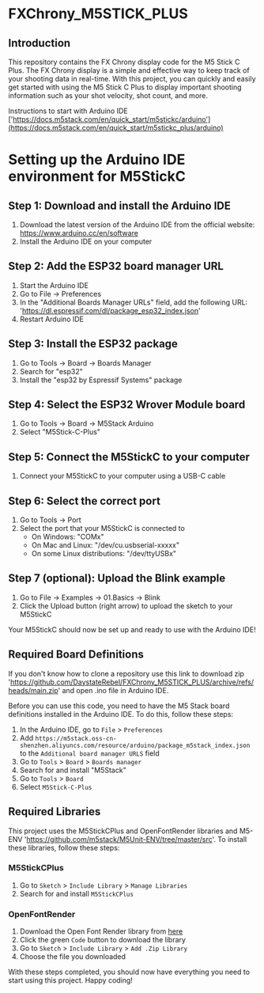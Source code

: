 # FXChrony_M5STICK_PLUS

## Introduction

This repository contains the FX Chrony display code for the M5 Stick C Plus. The FX Chrony display is a simple and effective way to keep track of your shooting data in real-time. With this project, you can quickly and easily get started with using the M5 Stick C Plus to display important shooting information such as your shot velocity, shot count, and more.

Instructions to start with Arduino IDE ['https://docs.m5stack.com/en/quick_start/m5stickc/arduino'](https://docs.m5stack.com/en/quick_start/m5stickc_plus/arduino)

# Setting up the Arduino IDE environment for M5StickC

## Step 1: Download and install the Arduino IDE
1. Download the latest version of the Arduino IDE from the official website: https://www.arduino.cc/en/software
2. Install the Arduino IDE on your computer

## Step 2: Add the ESP32 board manager URL
1. Start the Arduino IDE
2. Go to File -> Preferences
3. In the "Additional Boards Manager URLs" field, add the following URL: 'https://dl.espressif.com/dl/package_esp32_index.json'
4. Restart Arduino IDE


## Step 3: Install the ESP32 package
1. Go to Tools -> Board -> Boards Manager
2. Search for "esp32"
3. Install the "esp32 by Espressif Systems" package

## Step 4: Select the ESP32 Wrover Module board
1. Go to Tools -> Board -> M5Stack Arduino
2. Select "M5Stick-C-Plus"

## Step 5: Connect the M5StickC to your computer
1. Connect your M5StickC to your computer using a USB-C cable

## Step 6: Select the correct port
1. Go to Tools -> Port
2. Select the port that your M5StickC is connected to
   - On Windows: "COMx"
   - On Mac and Linux: "/dev/cu.usbserial-xxxxx"
   - On some Linux distributions: "/dev/ttyUSBx"

## Step 7 (optional): Upload the Blink example
1. Go to File -> Examples -> 01.Basics -> Blink
2. Click the Upload button (right arrow) to upload the sketch to your M5StickC

Your M5StickC should now be set up and ready to use with the Arduino IDE!


## Required Board Definitions

If you don't know how to clone a repository use this link to download zip 'https://github.com/DaystateRebel/FXChrony_M5STICK_PLUS/archive/refs/heads/main.zip' and open .ino file in Arduino IDE.

Before you can use this code, you need to have the M5 Stack board definitions installed in the Arduino IDE. To do this, follow these steps:

1. In the Arduino IDE, go to `File` > `Preferences`
2. Add `https://m5stack.oss-cn-shenzhen.aliyuncs.com/resource/arduino/package_m5stack_index.json` to the `Additional board manager URLS` field
3. Go to `Tools` > `Board` > `Boards manager`
4. Search for and install "M5Stack"
5. Go to `Tools` > `Board`
6. Select `M5Stick-C-Plus`

## Required Libraries

This project uses the M5StickCPlus and OpenFontRender libraries and M5-ENV 'https://github.com/m5stack/M5Unit-ENV/tree/master/src'. To install these libraries, follow these steps:

### M5StickCPlus

1. Go to `Sketch` > `Include Library` > `Manage Libraries`
2. Search for and install `M5StickCPlus`

### OpenFontRender

1. Download the Open Font Render library from [here](https://github.com/takkaO/OpenFontRender)
2. Click the green `Code` button to download the library
3. Go to `Sketch` > `Include Library` > `Add .Zip Library`
4. Choose the file you downloaded

With these steps completed, you should now have everything you need to start using this project. Happy coding!
